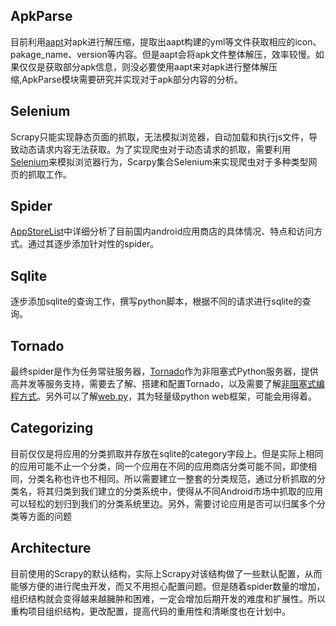 ## ApkParse
目前利用[aapt]对apk进行解压缩，提取出aapt构建的yml等文件获取相应的icon、pakage_name、version等内容。但是aapt会将apk文件整体解压，效率较慢。如果仅仅是获取部分apk信息，则没必要使用aapt来对apk进行整体解压缩,ApkParse模块需要研究并实现对于apk部分内容的分析。
## Selenium
Scrapy只能实现静态页面的抓取，无法模拟浏览器，自动加载和执行js文件，导致动态请求内容无法获取。为了实现爬虫对于动态请求的抓取，需要利用[Selenium]来模拟浏览器行为，Scarpy集合Selenium来实现爬虫对于多种类型网页的抓取工作。
## Spider
[AppStoreList]中详细分析了目前国内android应用商店的具体情况、特点和访问方式。通过其逐步添加针对性的spider。
## Sqlite
逐步添加sqlite的查询工作，撰写python脚本，根据不同的请求进行sqlite的查询。
## Tornado
最终spider是作为任务常驻服务器，[Tornado]作为非阻塞式Python服务器，提供高并发等服务支持，需要去了解、搭建和配置Tornado，以及需要了解[非阻塞式编程方式]。另外可以了解[web.py]，其为轻量级python web框架，可能会用得着。
## Categorizing
目前仅仅是将应用的分类抓取并存放在sqlite的category字段上。但是实际上相同的应用可能不止一个分类，同一个应用在不同的应用商店分类可能不同，即使相同，分类名称也许也不相同。所以需要建立一整套的分类规范，通过分析抓取的分类名，将其归类到我们建立的分类系统中，使得从不同Android市场中抓取的应用可以轻松的划归到我们的分类系统里边。另外，需要讨论应用是否可以归属多个分类等方面的问题
## Architecture
目前使用的Scrapy的默认结构，实际上Scrapy对该结构做了一些默认配置，从而能够方便的进行爬虫开发，而又不用担心配置问题。但是随着spider数量的增加，组织结构就会变得越来越臃肿和困难，一定会增加后期开发的难度和扩展性。所以重构项目组织结构，更改配置，提高代码的重用性和清晰度也在计划中。


[aapt]:https://code.google.com/p/android-apktool/
[Selenium]:http://www.seleniumhq.org/
[非阻塞式编程方式]:http://cnodejs.org/topic/4f50dd9798766f5a610b808a
[Tornado]:http://www.tornadoweb.org/en/stable/
[AppStoreList]:https://github.com/wh1100717/PolySpider/blob/master/APP_STORE_LIST.md
[web.py]:http://webpy.org/